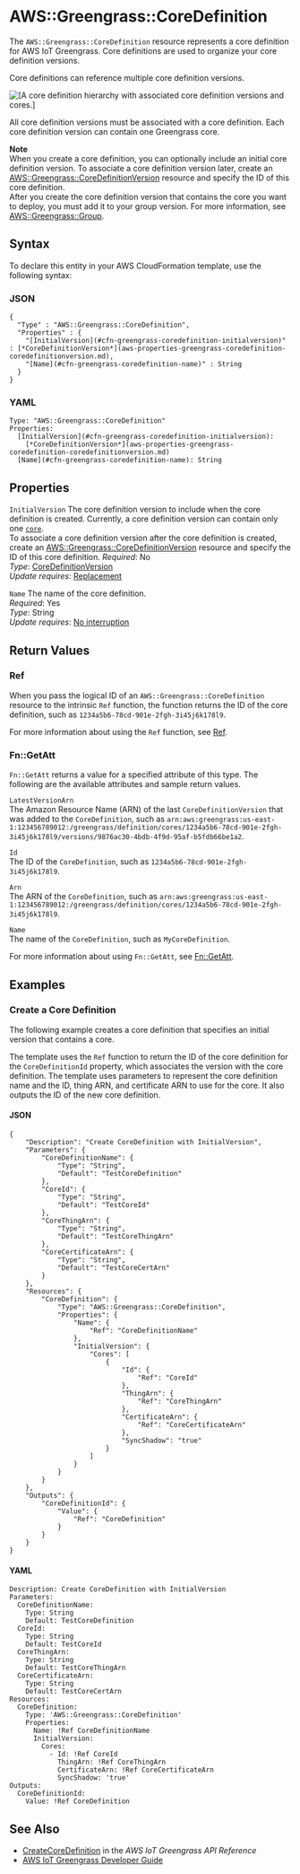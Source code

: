 # AWS::Greengrass::CoreDefinition<a name="aws-resource-greengrass-coredefinition"></a>

The `AWS::Greengrass::CoreDefinition` resource represents a core definition for AWS IoT Greengrass\. Core definitions are used to organize your core definition versions\.

Core definitions can reference multiple core definition versions\.

![\[A core definition hierarchy with associated core definition versions and cores.\]](http://docs.aws.amazon.com/AWSCloudFormation/latest/UserGuide/images/greengrass/gg-core.png)

All core definition versions must be associated with a core definition\. Each core definition version can contain one Greengrass core\.

**Note**  
When you create a core definition, you can optionally include an initial core definition version\. To associate a core definition version later, create an [AWS::Greengrass::CoreDefinitionVersion](aws-resource-greengrass-coredefinitionversion.md) resource and specify the ID of this core definition\.  
After you create the core definition version that contains the core you want to deploy, you must add it to your group version\. For more information, see [AWS::Greengrass::Group](aws-resource-greengrass-group.md)\.

## Syntax<a name="aws-resource-greengrass-coredefinition-syntax"></a>

To declare this entity in your AWS CloudFormation template, use the following syntax:

### JSON<a name="aws-resource-greengrass-coredefinition-syntax.json"></a>

```
{
  "Type" : "AWS::Greengrass::CoreDefinition",
  "Properties" : {
    "[InitialVersion](#cfn-greengrass-coredefinition-initialversion)" : [*CoreDefinitionVersion*](aws-properties-greengrass-coredefinition-coredefinitionversion.md),
    "[Name](#cfn-greengrass-coredefinition-name)" : String
  }
}
```

### YAML<a name="aws-resource-greengrass-coredefinition-syntax.yaml"></a>

```
Type: "AWS::Greengrass::CoreDefinition"
Properties:
  [InitialVersion](#cfn-greengrass-coredefinition-initialversion): 
    [*CoreDefinitionVersion*](aws-properties-greengrass-coredefinition-coredefinitionversion.md)
  [Name](#cfn-greengrass-coredefinition-name): String
```

## Properties<a name="aws-resource-greengrass-coredefinition-properties"></a>

`InitialVersion`  <a name="cfn-greengrass-coredefinition-initialversion"></a>
The core definition version to include when the core definition is created\. Currently, a core definition version can contain only one [`core`](aws-properties-greengrass-coredefinition-core.md)\.  
To associate a core definition version after the core definition is created, create an [AWS::Greengrass::CoreDefinitionVersion](aws-resource-greengrass-coredefinitionversion.md) resource and specify the ID of this core definition\.
 *Required*: No  
 *Type*: [CoreDefinitionVersion](aws-properties-greengrass-coredefinition-coredefinitionversion.md)  
 *Update requires*: [Replacement](using-cfn-updating-stacks-update-behaviors.md#update-replacement) 

`Name`  <a name="cfn-greengrass-coredefinition-name"></a>
The name of the core definition\.  
 *Required*: Yes  
 *Type*: String  
 *Update requires*: [No interruption](using-cfn-updating-stacks-update-behaviors.md#update-no-interrupt) 

## Return Values<a name="aws-resource-greengrass-coredefinition-returnvalues"></a>

### Ref<a name="aws-resource-greengrass-coredefinition-ref"></a>

When you pass the logical ID of an `AWS::Greengrass::CoreDefinition` resource to the intrinsic `Ref` function, the function returns the ID of the core definition, such as `1234a5b6-78cd-901e-2fgh-3i45j6k178l9`\. 

For more information about using the `Ref` function, see [Ref](intrinsic-function-reference-ref.md)\. 

### Fn::GetAtt<a name="aws-resource-greengrass-coredefinition-getatt"></a>

 `Fn::GetAtt` returns a value for a specified attribute of this type\. The following are the available attributes and sample return values\. 

`LatestVersionArn`  
The Amazon Resource Name \(ARN\) of the last `CoreDefinitionVersion` that was added to the `CoreDefinition`, such as `arn:aws:greengrass:us-east-1:123456789012:/greengrass/definition/cores/1234a5b6-78cd-901e-2fgh-3i45j6k178l9/versions/9876ac30-4bdb-4f9d-95af-b5fdb66be1a2`\. 

`Id`  
The ID of the `CoreDefinition`, such as `1234a5b6-78cd-901e-2fgh-3i45j6k178l9`\. 

`Arn`  
The ARN of the `CoreDefinition`, such as `arn:aws:greengrass:us-east-1:123456789012:/greengrass/definition/cores/1234a5b6-78cd-901e-2fgh-3i45j6k178l9`\. 

`Name`  
The name of the `CoreDefinition`, such as `MyCoreDefinition`\. 

For more information about using `Fn::GetAtt`, see [Fn::GetAtt](intrinsic-function-reference-getatt.md)\. 

## Examples<a name="aws-resource-greengrass-coredefinition-examples"></a>

### Create a Core Definition<a name="aws-resource-greengrass-coredefinition-example1"></a>

The following example creates a core definition that specifies an initial version that contains a core\.

The template uses the `Ref` function to return the ID of the core definition for the `CoreDefinitionId` property, which associates the version with the core definition\. The template uses parameters to represent the core definition name and the ID, thing ARN, and certificate ARN to use for the core\. It also outputs the ID of the new core definition\.

#### JSON<a name="aws-resource-greengrass-coredefinition-example1.json"></a>

```
{
    "Description": "Create CoreDefinition with InitialVersion",
    "Parameters": {
        "CoreDefinitionName": {
            "Type": "String",
            "Default": "TestCoreDefinition"
        },
        "CoreId": {
            "Type": "String",
            "Default": "TestCoreId"
        },
        "CoreThingArn": {
            "Type": "String",
            "Default": "TestCoreThingArn"
        },
        "CoreCertificateArn": {
            "Type": "String",
            "Default": "TestCoreCertArn"
        }
    },
    "Resources": {
        "CoreDefinition": {
            "Type": "AWS::Greengrass::CoreDefinition",
            "Properties": {
                "Name": {
                    "Ref": "CoreDefinitionName"
                },
                "InitialVersion": {
                    "Cores": [
                        {
                            "Id": {
                                "Ref": "CoreId"
                            },
                            "ThingArn": {
                                "Ref": "CoreThingArn"
                            },
                            "CertificateArn": {
                                "Ref": "CoreCertificateArn"
                            },
                            "SyncShadow": "true"
                        }
                    ]
                }
            }
        }
    },
    "Outputs": {
        "CoreDefinitionId": {
            "Value": {
                "Ref": "CoreDefinition"
            }
        }
    }
}
```

#### YAML<a name="aws-resource-greengrass-coredefinition-example1.yaml"></a>

```
Description: Create CoreDefinition with InitialVersion
Parameters:
  CoreDefinitionName:
    Type: String
    Default: TestCoreDefinition
  CoreId:
    Type: String
    Default: TestCoreId
  CoreThingArn:
    Type: String
    Default: TestCoreThingArn
  CoreCertificateArn:
    Type: String
    Default: TestCoreCertArn
Resources:
  CoreDefinition:
    Type: 'AWS::Greengrass::CoreDefinition'
    Properties:
      Name: !Ref CoreDefinitionName
      InitialVersion:
        Cores:
          - Id: !Ref CoreId
            ThingArn: !Ref CoreThingArn
            CertificateArn: !Ref CoreCertificateArn
            SyncShadow: 'true'
Outputs:
  CoreDefinitionId:
    Value: !Ref CoreDefinition
```

## See Also<a name="aws-resource-greengrass-coredefinition-seealso"></a>
+ [CreateCoreDefinition](https://docs.aws.amazon.com/greengrass/latest/apireference/createcoredefinition-post.html) in the *AWS IoT Greengrass API Reference*
+ [AWS IoT Greengrass Developer Guide](https://docs.aws.amazon.com/greengrass/latest/developerguide/)